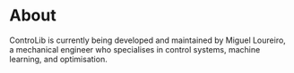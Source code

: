 # About

ControLib is currently being developed and maintained by Miguel Loureiro, a mechanical engineer who specialises in control systems, machine learning, and optimisation.